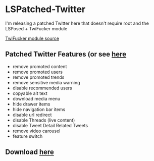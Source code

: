 # LSPatched-Twitter
I'm releasing a patched Twitter here that doesn't require root and the LSPosed + TwiFucker module

[TwiFucker module source](https://github.com/Dr-TSNG/TwiFucker) 

## Patched Twitter Features (or see [here]((https://github.com/Dr-TSNG/TwiFucker/blob/master/FEATURES.md))
- remove promoted content
- remove promoted users
- remove promoted trends
- remove sensitive media warning
- disable recommended users
- copyable alt text
- download media menu
- hide drawer items
- hide navigation bar items
- disable url redirect
- disable Threads (live content)
- disable Tweet Detail Related Tweets
- remove video carousel
- feature switch

## Download [here](https://github.com/uvzen/LSPatched-Twitter/releases)
